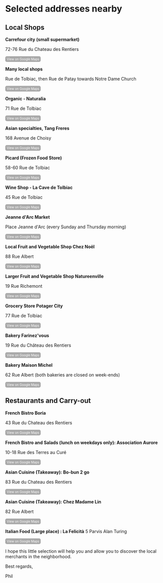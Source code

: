 # Selected addresses nearby
## Local Shops ##

**Carrefour city (small supermarket)**

72-76 Rue du Chateau des Rentiers

<a href="https://maps.app.goo.gl/wxrpL9SsRxs31j6K8" style="display:inline-block; padding:3px 5px; font-size:10px; color:#fff; background-color:#AAAAAA; text-align:center; text-decoration:none; border-radius:5px;">
    View on Google Maps
</a>

**Many local shops** 

Rue de Tolbiac, then Rue de Patay towards Notre Dame Church

<a href="https://maps.app.goo.gl/59MngQN7t3Cmtd9z5" style="display:inline-block; padding:3px 5px; font-size:10px; color:#fff; background-color:#AAAAAA; text-align:center; text-decoration:none; border-radius:5px;">
    View on Google Maps
</a>

**Organic - Naturalia**

71 Rue de Tolbiac 

<a href="https://maps.app.goo.gl/s9ykRs5zeyBarcKZ9" style="display:inline-block; padding:3px 5px; font-size:10px; color:#fff; background-color:#AAAAAA; text-align:center; text-decoration:none; border-radius:5px;">
    View on Google Maps
</a>

**Asian specialties, Tang Freres**

168 Avenue de Choisy 

<a href="https://maps.app.goo.gl/3mYCGbgyYgTxNaXo7" style="display:inline-block; padding:3px 5px; font-size:10px; color:#fff; background-color:#AAAAAA; text-align:center; text-decoration:none; border-radius:5px;">
    View on Google Maps
</a>

**Picard (Frozen Food Store)**

58-60 Rue de Tolbiac 

<a href="https://maps.app.goo.gl/PG1EmW3DqwSgzJwh9" style="display:inline-block; padding:3px 5px; font-size:10px; color:#fff; background-color:#AAAAAA; text-align:center; text-decoration:none; border-radius:5px;">
    View on Google Maps
</a>

**Wine Shop - La Cave de Tolbiac** 

45 Rue de Tolbiac 

<a href="https://maps.app.goo.gl/CYeBXTm89gnfiGUM9" style="display:inline-block; padding:3px 5px; font-size:10px; color:#fff; background-color:#AAAAAA; text-align:center; text-decoration:none; border-radius:5px;">
    View on Google Maps
</a>

**Jeanne d'Arc Market**

Place Jeanne d'Arc (every Sunday and Thursday morning) 

<a href="https://maps.app.goo.gl/9rRZYhM5T7ngENgY7" style="display:inline-block; padding:3px 5px; font-size:10px; color:#fff; background-color:#AAAAAA; text-align:center; text-decoration:none; border-radius:5px;">
    View on Google Maps
</a>

**Local Fruit and Vegetable Shop Chez Noël**

88 Rue Albert 

<a href="https://maps.app.goo.gl/vYxxSJbppwg9wF8EA" style="display:inline-block; padding:3px 5px; font-size:10px; color:#fff; background-color:#AAAAAA; text-align:center; text-decoration:none; border-radius:5px;">
    View on Google Maps
</a>

**Larger Fruit and Vegetable Shop Natureenville** 

19 Rue Richemont 

<a href="https://maps.app.goo.gl/k4pWVV9Ys23gq7vk6" style="display:inline-block; padding:3px 5px; font-size:10px; color:#fff; background-color:#AAAAAA; text-align:center; text-decoration:none; border-radius:5px;">
    View on Google Maps
</a>

**Grocery Store Potager City**

77 Rue de Tolbiac

<a href="https://maps.app.goo.gl/ZhyMK22JdFuQAYoH7" style="display:inline-block; padding:3px 5px; font-size:10px; color:#fff; background-color:#AAAAAA; text-align:center; text-decoration:none; border-radius:5px;">
    View on Google Maps
</a>

**Bakery Farinez'vous**

19 Rue du Château des Rentiers

<a href="https://maps.app.goo.gl/gxTHK5LKn9zM6jXg7" style="display:inline-block; padding:3px 5px; font-size:10px; color:#fff; background-color:#AAAAAA; text-align:center; text-decoration:none; border-radius:5px;">
    View on Google Maps
</a>

**Bakery Maison Michel**

62 Rue Albert (both bakeries are closed on week-ends)

<a href="https://maps.app.goo.gl/1RFezMMpUeUTSsfg8" style="display:inline-block; padding:3px 5px; font-size:10px; color:#fff; background-color:#AAAAAA; text-align:center; text-decoration:none; border-radius:5px;">
    View on Google Maps
</a>


## Restaurants and Carry-out ##

**French Bistro Boria**

43 Rue du Chateau des Rentiers

<a href="https://maps.app.goo.gl/HZgn9QE4pjNfWB2q7" style="display:inline-block; padding:3px 5px; font-size:10px; color:#fff; background-color:#AAAAAA; text-align:center; text-decoration:none; border-radius:5px;">
    View on Google Maps
</a>

**French Bistro and Salads (lunch on weekdays only): Association Aurore**

10-18 Rue des Terres au Curé

<a href="https://maps.app.goo.gl/B7mGbHX94DUh8Jvt6" style="display:inline-block; padding:3px 5px; font-size:10px; color:#fff; background-color:#AAAAAA; text-align:center; text-decoration:none; border-radius:5px;">
    View on Google Maps
</a>

**Asian Cuisine (Takeaway): Bo-bun 2 go**

83 Rue du Chateau des Rentiers

<a href="https://maps.app.goo.gl/qMaNb7zSmaupjBBV8" style="display:inline-block; padding:3px 5px; font-size:10px; color:#fff; background-color:#AAAAAA; text-align:center; text-decoration:none; border-radius:5px;">
    View on Google Maps
</a>

**Asian Cuisine (Takeaway): Chez Madame Lin**

82 Rue Albert

<a href="https://maps.app.goo.gl/vykddLTcJNB5PYnaA" style="display:inline-block; padding:3px 5px; font-size:10px; color:#fff; background-color:#AAAAAA; text-align:center; text-decoration:none; border-radius:5px;">
    View on Google Maps
</a>

**Italian Food (Large place) : La Felicità**
5 Parvis Alan Turing

<a href="https://maps.app.goo.gl/CvfZzfwVJZcpQxqw9" style="display:inline-block; padding:3px 5px; font-size:10px; color:#fff; background-color:#AAAAAA; text-align:center; text-decoration:none; border-radius:5px;">
    View on Google Maps
</a>



I hope this little selection will help you and allow you to discover the local merchants in the neighborhood.

Best regards,

Phil
